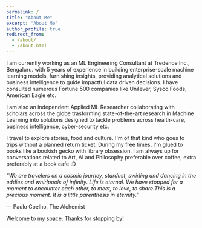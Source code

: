 ```yaml
---
permalink: /
title: "About Me"
excerpt: "About Me"
author_profile: true
redirect_from: 
  - /about/
  - /about.html
---
```


I am currently working as an ML Engineering Consultant at Tredence Inc., Bengaluru. with 5 years of experience in
building enterprise-scale machine learning models, furnishing insights, providing analytical solutions and business intelligence to guide impactful data driven decisions. I have consulted numerous Fortune 500 companies like Unilever, Sysco Foods, American Eagle etc.

I am also an independent Applied ML Researcher collaborating with scholars across the globe trasforming state-of-the-art research in Machine Learning into solutions designed to tackle problems across health-care, business intelligence, cyber-security etc.

I travel to explore stories, food and culture. I'm of that kind who goes to trips without a planned return ticket. During my free times, I'm glued to books like a bookish gecko with library obsession. I am always up for conversations related to Art, AI and Philosophy preferable over coffee, extra preferably at a book cafe :D

*“We are travelers on a cosmic journey, stardust, swirling and dancing in the eddies and whirlpools of infinity. Life is eternal. We have stopped for a moment to encounter each other, to meet, to love, to share.This is a precious moment. It is a little parenthesis in eternity.”*

― Paulo Coelho, The Alchemist

Welcome to my space. Thanks for stopping by!

<!-- Sample to headings -->
<!-- A data-driven personal website
====== -->
<!-- Sample to use link with text in the md files -->
<!-- [GitHub pages](https://pages.github.com/) service creates static HTML pages based on these files, which are hosted on GitHub's servers free of charge. -->
